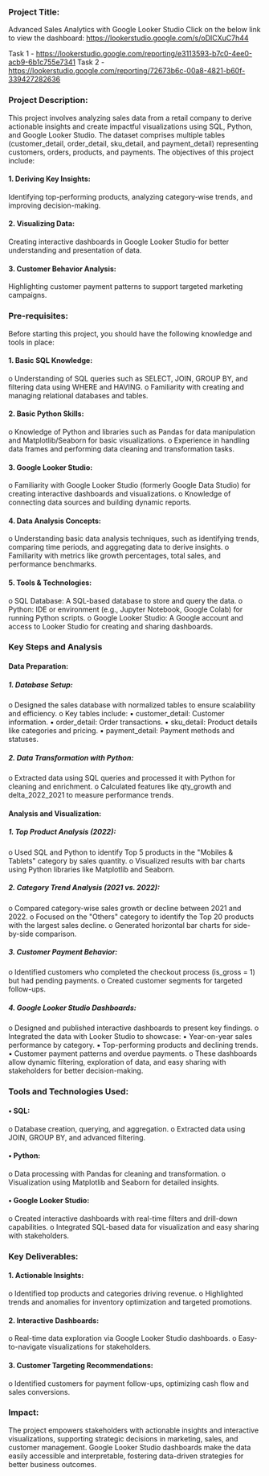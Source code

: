 ### Project Title: 
Advanced Sales Analytics with Google Looker Studio
Click on the below link to view the dashboard:
https://lookerstudio.google.com/s/oDICXuC7h44

Task 1 - https://lookerstudio.google.com/reporting/e3113593-b7c0-4ee0-acb9-6b1c755e7341
Task 2 - https://lookerstudio.google.com/reporting/72673b6c-00a8-4821-b60f-339427282636 


### Project Description: 
This project involves analyzing sales data from a retail company to derive actionable insights and create impactful visualizations using SQL, Python, and Google Looker Studio. The dataset comprises multiple tables (customer_detail, order_detail, sku_detail, and payment_detail) representing customers, orders, products, and payments. The objectives of this project include: 
#### 1. Deriving Key Insights: 
Identifying top-performing products, analyzing category-wise trends, and improving decision-making. 
#### 2. Visualizing Data: 
Creating interactive dashboards in Google Looker Studio for better understanding and presentation of data. 
#### 3. Customer Behavior Analysis: 
Highlighting customer payment patterns to support targeted marketing campaigns. 

### Pre-requisites: 
Before starting this project, you should have the following knowledge and tools in place: 
#### 1. Basic SQL Knowledge: 
o Understanding of SQL queries such as SELECT, JOIN, GROUP BY, and filtering data using WHERE and HAVING. 
o Familiarity with creating and managing relational databases and tables. 
#### 2. Basic Python Skills: 
o Knowledge of Python and libraries such as Pandas for data manipulation and Matplotlib/Seaborn for basic visualizations. 
o Experience in handling data frames and performing data cleaning and transformation tasks. 
#### 3. Google Looker Studio: 
o Familiarity with Google Looker Studio (formerly Google Data Studio) for creating interactive dashboards and visualizations. 
o Knowledge of connecting data sources and building dynamic reports. 
#### 4. Data Analysis Concepts: 
o Understanding basic data analysis techniques, such as identifying trends, comparing time periods, and aggregating data to derive insights. 
o Familiarity with metrics like growth percentages, total sales, and performance benchmarks. 
#### 5. Tools & Technologies: 
o SQL Database: A SQL-based database to store and query the data. 
o Python: IDE or environment (e.g., Jupyter Notebook, Google Colab) for running Python scripts. 
o Google Looker Studio: A Google account and access to Looker Studio for creating and sharing dashboards. 

### Key Steps and Analysis 
#### Data Preparation: 
##### 1. Database Setup: 
o Designed the sales database with normalized tables to ensure scalability and efficiency. 
o Key tables include: 
▪ customer_detail: Customer information. 
▪ order_detail: Order transactions. 
▪ sku_detail: Product details like categories and pricing. 
▪ payment_detail: Payment methods and statuses. 
##### 2. Data Transformation with Python: 
o Extracted data using SQL queries and processed it with Python for cleaning and enrichment. 
o Calculated features like qty_growth and delta_2022_2021 to measure performance trends. 

#### Analysis and Visualization: 
##### 1. Top Product Analysis (2022): 
o Used SQL and Python to identify Top 5 products in the "Mobiles & Tablets" category by sales quantity. 
o Visualized results with bar charts using Python libraries like Matplotlib and Seaborn. 
##### 2. Category Trend Analysis (2021 vs. 2022): 
o Compared category-wise sales growth or decline between 2021 and 2022. 
o Focused on the "Others" category to identify the Top 20 products with the largest sales decline. 
o Generated horizontal bar charts for side-by-side comparison. 
##### 3. Customer Payment Behavior: 
o Identified customers who completed the checkout process (is_gross = 1) but had pending payments. 
o Created customer segments for targeted follow-ups. 
##### 4. Google Looker Studio Dashboards: 
o Designed and published interactive dashboards to present key findings. 
o Integrated the data with Looker Studio to showcase: 
▪ Year-on-year sales performance by category. 
▪ Top-performing products and declining trends. 
▪ Customer payment patterns and overdue payments. 
o These dashboards allow dynamic filtering, exploration of data, and easy sharing with stakeholders for better decision-making. 

### Tools and Technologies Used: 
#### • SQL: 
o Database creation, querying, and aggregation. 
o Extracted data using JOIN, GROUP BY, and advanced filtering. 
#### • Python: 
o Data processing with Pandas for cleaning and transformation. 
o Visualization using Matplotlib and Seaborn for detailed insights. 
#### • Google Looker Studio: 
o Created interactive dashboards with real-time filters and drill-down capabilities. 
o Integrated SQL-based data for visualization and easy sharing with stakeholders. 

### Key Deliverables: 
#### 1. Actionable Insights: 
o Identified top products and categories driving revenue. 
o Highlighted trends and anomalies for inventory optimization and targeted promotions. 
#### 2. Interactive Dashboards: 
o Real-time data exploration via Google Looker Studio dashboards. 
o Easy-to-navigate visualizations for stakeholders. 
#### 3. Customer Targeting Recommendations: 
o Identified customers for payment follow-ups, optimizing cash flow and sales conversions. 

### Impact: 
The project empowers stakeholders with actionable insights and interactive visualizations, supporting strategic decisions in marketing, sales, and customer management. Google Looker Studio dashboards make the data easily accessible and interpretable, fostering data-driven strategies for better business outcomes.
